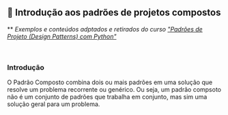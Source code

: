 ## 📝 Introdução aos padrões de projetos compostos

** *Exemplos e conteúdos adptados e retirados do curso ["Padrões de Projeto (Design Patterns) com Python"](https://www.udemy.com/course/padroes-de-projeto-com-python)*

​

### Introdução

O Padrão Composto combina dois ou mais padrões  em uma solução que resolve um problema recorrente ou genérico. Ou seja, um padrão compsoto não é um conjunto de padrões que trabalha em conjunto, mas sim uma solução geral para um problema.
